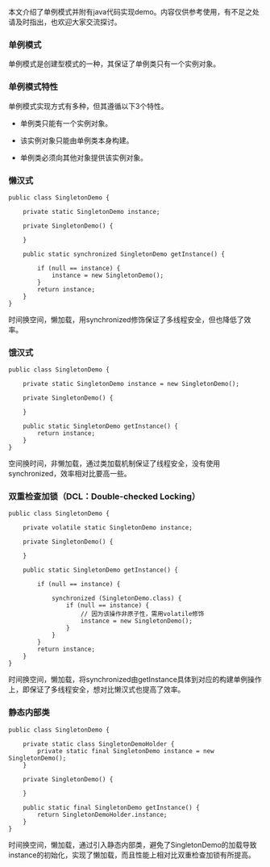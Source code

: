 本文介绍了单例模式并附有java代码实现demo。内容仅供参考使用，有不足之处请及时指出，也欢迎大家交流探讨。

### 单例模式

单例模式是创建型模式的一种，其保证了单例类只有一个实例对象。

### 单例模式特性

单例模式实现方式有多种，但其遵循以下3个特性。

* 单例类只能有一个实例对象。

* 该实例对象只能由单例类本身构建。

* 单例类必须向其他对象提供该实例对象。

### 懒汉式

```
public class SingletonDemo {

    private static SingletonDemo instance;

    private SingletonDemo() {

    }

    public static synchronized SingletonDemo getInstance() {

        if (null == instance) {
            instance = new SingletonDemo();
        }
        return instance;
    }
}
```

时间换空间，懒加载，用synchronized修饰保证了多线程安全，但也降低了效率。

### 饿汉式

```
public class SingletonDemo {

    private static SingletonDemo instance = new SingletonDemo();

    private SingletonDemo() {

    }

    public static SingletonDemo getInstance() {
        return instance;
    }
}
```

空间换时间，非懒加载，通过类加载机制保证了线程安全，没有使用synchronized，效率相对比要高一些。

### 双重检查加锁（DCL：Double-checked Locking）

```
public class SingletonDemo {

    private volatile static SingletonDemo instance;

    private SingletonDemo() {

    }

    public static SingletonDemo getInstance() {

        if (null == instance) {

            synchronized (SingletonDemo.class) {
                if (null == instance) {
                    // 因为该操作非原子性，需用volatile修饰
                    instance = new SingletonDemo();
                }
            }
        }
        return instance;
    }
}
```

时间换空间，懒加载，将synchronized由getInstance具体到对应的构建单例操作上，即保证了多线程安全，想对比懒汉式也提高了效率。

### 静态内部类

```
public class SingletonDemo {

    private static class SingletonDemoHolder {
        private static final SingletonDemo instance = new SingletonDemo();
    }

    private SingletonDemo() {

    }

    public static final SingletonDemo getInstance() {
        return SingletonDemoHolder.instance;
    }
}
```

时间换空间，懒加载，通过引入静态内部类，避免了SingletonDemo的加载导致instance的初始化，实现了懒加载，而且性能上相对比双重检查加锁有所提高。
